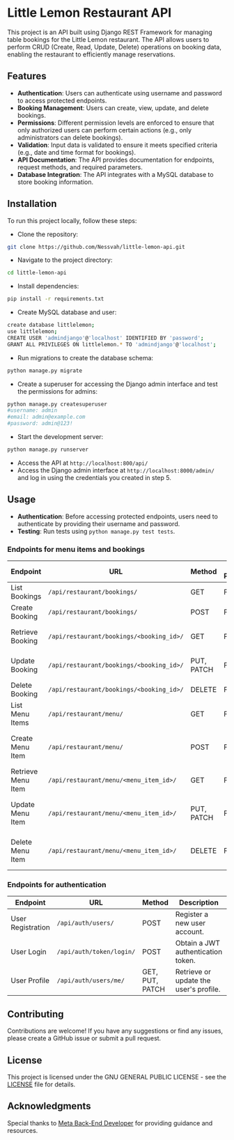 # Little Lemon Restaurant API

This project is an API built using Django REST Framework for managing table bookings for the Little Lemon restaurant. The API allows users to perform CRUD (Create, Read, Update, Delete) operations on booking data, enabling the restaurant to efficiently manage reservations.

## Features

- **Authentication**: Users can authenticate using username and password to access protected endpoints.
- **Booking Management**: Users can create, view, update, and delete bookings.
- **Permissions**: Different permission levels are enforced to ensure that only authorized users can perform certain actions (e.g., only administrators can delete bookings).
- **Validation**: Input data is validated to ensure it meets specified criteria (e.g., date and time format for bookings).
- **API Documentation**: The API provides documentation for endpoints, request methods, and required parameters.
- **Database Integration**: The API integrates with a MySQL database to store booking information.

## Installation

To run this project locally, follow these steps:

- Clone the repository:
```bash
git clone https://github.com/Nessvah/little-lemon-api.git
```
- Navigate to the project directory:
```bash
cd little-lemon-api
```

- Install dependencies:
```bash
pip install -r requirements.txt
```

- Create MySQL database and user:

```bash
create database littlelemon;
use littlelemon;
CREATE USER 'admindjango'@'localhost' IDENTIFIED BY 'password';
GRANT ALL PRIVILEGES ON littlelemon.* TO 'admindjango'@'localhost';
```

- Run migrations to create the database schema:
```bash
python manage.py migrate
```

- Create a superuser for accessing the Django admin interface and test the permissions for admins:
```bash
python manage.py createsuperuser
#username: admin
#email: admin@example.com
#password: admin@123!
```

- Start the development server:
```bash
python manage.py runserver
```

- Access the API at `http://localhost:800/api/`
- Access the Django admin interface at `http://localhost:8000/admin/` and log in using the credentials you created in step 5.

## Usage

- **Authentication**: Before accessing protected endpoints, users need to authenticate by providing their username and password.
- **Testing**: Run tests using `python manage.py test tests`.

### Endpoints for menu items and bookings

| Endpoint           | URL                                      | Method     | Admin Permissions | User Permissions            |
|--------------------|------------------------------------------|------------|-------------------|-----------------------------|
| List Bookings      | `/api/restaurant/bookings/`              | GET        | Full access       | View own bookings           |
| Create Booking     | `/api/restaurant/bookings/`              | POST       | Full access       | Create own bookings         |
| Retrieve Booking   | `/api/restaurant/bookings/<booking_id>/` | GET        | Full access       | View own booking details    |
| Update Booking     | `/api/restaurant/bookings/<booking_id>/` | PUT, PATCH | Full access       | Update own booking details  |
| Delete Booking     | `/api/restaurant/bookings/<booking_id>/` | DELETE     | Full access       | Delete own bookings         |
| List Menu Items    | `/api/restaurant/menu/`                  | GET        | Full access       | View menu items             |
| Create Menu Item   | `/api/restaurant/menu/`                  | POST       | Full access       | No permission (only admins) |
| Retrieve Menu Item | `/api/restaurant/menu/<menu_item_id>/`   | GET        | Full access       | View menu items             |
| Update Menu Item   | `/api/restaurant/menu/<menu_item_id>/`   | PUT, PATCH | Full access       | No permission (only admins) |
| Delete Menu Item   | `/api/restaurant/menu/<menu_item_id>/`   | DELETE     | Full access       | No permission (only admins) |

### Endpoints for authentication

| Endpoint          | URL                                       | Method          | Description                                      | Permissions              |
|-------------------|-------------------------------------------|-----------------|--------------------------------------------------|--------------------------|
| User Registration | `/api/auth/users/`                        | POST            | Register a new user account.                     | Public access            |
| User Login        | `/api/auth/token/login/`                  | POST            | Obtain a JWT authentication token.               | Public access            |
| User Profile      | `/api/auth/users/me/`                     | GET, PUT, PATCH | Retrieve or update the user's profile.           | Authenticated users only |


## Contributing

Contributions are welcome! If you have any suggestions or find any issues, please create a GitHub issue or submit a pull request.

## License

This project is licensed under the  GNU GENERAL PUBLIC LICENSE - see the [LICENSE](LICENSE) file for details.

## Acknowledgments

Special thanks to [Meta Back-End Developer](https://www.coursera.org/professional-certificates/meta-back-end-developer) for providing guidance and resources.
